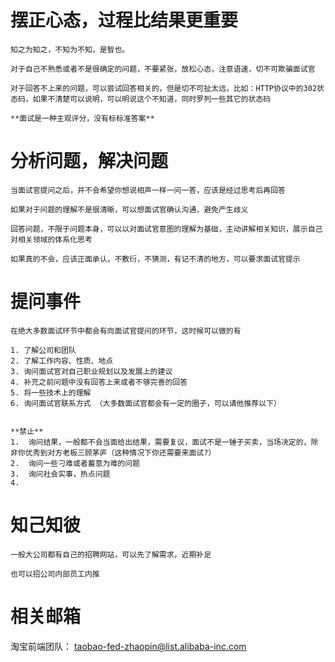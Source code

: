 # 摆正心态，过程比结果更重要
    知之为知之，不知为不知，是智也。

    对于自己不熟悉或者不是很确定的问题，不要紧张，放松心态，注意语速，切不可欺骗面试官

    对于回答不上来的问题，可以尝试回答相关的，但是切不可扯太远，比如：HTTP协议中的302状态码，如果不清楚可以说明，可以明说这个不知道，同时罗列一些其它的状态码 

    **面试是一种主观评分，没有标标准答案**

# 分析问题，解决问题
    当面试官提问之后，并不会希望你想说相声一样一问一答，应该是经过思考后再回答

    如果对于问题的理解不是很清晰，可以想面试官确认沟通，避免产生歧义

    回答问题，不限于问题本身，可以以对面试官意图的理解为基础，主动讲解相关知识，展示自己对相关领域的体系化思考

    如果真的不会，应该正面承认，不敷衍，不猜测，有记不清的地方，可以要求面试官提示


# 提问事件
    在绝大多数面试环节中都会有向面试官提问的环节，这时候可以做的有

    1. 了解公司和团队
    2. 了解工作内容、性质、地点
    3. 询问面试官对自己职业规划以及发展上的建议
    4. 补充之前问题中没有回答上来或者不够完善的回答
    5. 将一些技术上的理解 
    6. 询问面试官联系方式 （大多数面试官都会有一定的圈子，可以请他推荐以下）


    **禁止**
    1.  询问结果，一般都不会当面给出结果，需要复议，面试不是一锤子买卖，当场决定的，除非你优秀到对方老板三顾茅庐（这种情况下你还需要来面试?）
    2.  询问一些刁难或者蓄意为难的问题
    3.  询问社会实事，热点问题
    4.  

# 知己知彼
    一般大公司都有自己的招聘网站，可以先了解需求，近期补足

    也可以招公司内部员工内推



# 相关邮箱

淘宝前端团队： taobao-fed-zhaopin@list.alibaba-inc.com